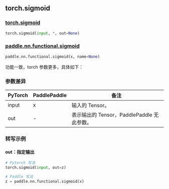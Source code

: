 ## torch.sigmoid
### [torch.sigmoid](https://pytorch.org/docs/stable/generated/torch.sigmoid.html?highlight=sigmoid#torch.sigmoid)

```python
torch.sigmoid(input, *, out=None)
```

### [paddle.nn.functional.sigmoid](https://www.paddlepaddle.org.cn/documentation/docs/zh/api/paddle/nn/functional/sigmoid_cn.html#sigmoid)

```python
paddle.nn.functional.sigmoid(x, name=None)
```

功能一致，torch 参数更多，具体如下：
### 参数差异
| PyTorch       | PaddlePaddle | 备注                                                   |
| ------------- | ------------ | ------------------------------------------------------ |
| input         | x            | 输入的 Tensor。                                      |
| out           | -            | 表示输出的 Tensor，PaddlePaddle 无此参数。               |


### 转写示例
#### out：指定输出
```python
# Pytorch 写法
torch.sigmoid(input, out=z)

# Paddle 写法
z = paddle.nn.functional.sigmoid(x)
```
